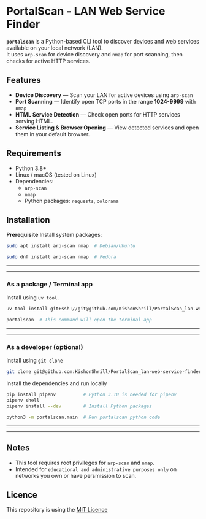 # PortalScan - LAN Web Service Finder
**`portalscan`** is a Python-based CLI tool to discover devices and web services available on your local network (LAN).<br /> It uses `arp-scan` for device discovery and `nmap` for port scanning, then checks for active HTTP services.

## Features
- **Device Discovery** — Scan your LAN for active devices using `arp-scan`
- **Port Scanning** — Identify open TCP ports in the range **1024-9999** with `nmap`
- **HTML Service Detection** — Check open ports for HTTP services serving HTML.
- **Service Listing & Browser Opening** — View detected services and open them in your default browser.

## Requirements
- Python 3.8+
- Linux / macOS (tested on Linux)
- Dependencies:
    - `arp-scan`
    - `nmap`
    - Python packages: `requests`, `colorama`

## Installation
**Prerequisite**
Install system packages:
```bash
sudo apt install arp-scan nmap  # Debian/Ubuntu

sudo dnf install arp-scan nmap  # Fedora
```
---
---
### As a package / Terminal app
Install using `uv tool`.
```bash
uv tool install git+ssh://git@github.com/KishonShrill/PortalScan_lan-web-service-finder.git

portalscan  # This command will open the terminal app
```
---
---
### As a developer (optional)
Install using `git clone`
```bash
git clone git@github.com:KishonShrill/PortalScan_lan-web-service-finder.git
```
Install the dependencies and run locally
```bash
pip install pipenv          # Python 3.10 is needed for pipenv
pipenv shell
pipenv install --dev        # Install Python packages

python3 -m portalscan.main  # Run portalscan python code
```
---
---
## Notes
- This tool requires root privileges for `arp-scan` and `nmap`.
- Intended for `educational and administrative purposes only` on networks you own or have persmission to scan.

## Licence
This repository is using the [MIT Licence](./LICENCE.md)